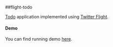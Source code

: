 ##flight-todo


[Todo](http://addyosmani.github.com/todomvc/) application implemented using [Twitter Flight](http://twitter.github.com/flight/).


#### Demo
You can find running demo [here](http://mkuklis.github.com/flight-todo).
